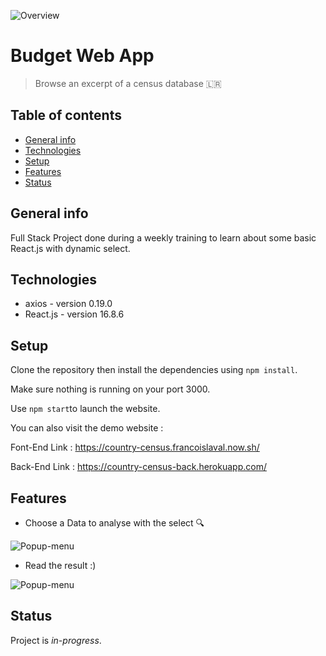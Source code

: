 ![Overview](https://res.cloudinary.com/dnhwttpnq/image/upload/v1571409101/Counter%20Country/pic2_uie14n.png)

# Budget Web App

> Browse an excerpt of a census database 🇱🇷

## Table of contents

- [General info](#general-info)
- [Technologies](#technologies)
- [Setup](#setup)
- [Features](#features)
- [Status](#status)

## General info

Full Stack Project done during a weekly training to learn about some basic React.js with dynamic select.

## Technologies

- axios - version 0.19.0
- React.js - version 16.8.6

## Setup

Clone the repository then install the dependencies using `npm install`.

Make sure nothing is running on your port 3000.

Use `npm start`to launch the website.

You can also visit the demo website :

Font-End Link : https://country-census.francoislaval.now.sh/

Back-End Link : https://country-census-back.herokuapp.com/

## Features

- Choose a Data to analyse with the select 🔍

![Popup-menu](https://res.cloudinary.com/dnhwttpnq/image/upload/v1571407370/Counter%20Country/Capture_d_écran_2019-10-18_à_16.01.27_gstjp6.png)

- Read the result :)


![Popup-menu](https://res.cloudinary.com/dnhwttpnq/image/upload/v1571409101/Counter%20Country/pic2_uie14n.png)


## Status

Project is _in-progress_.
